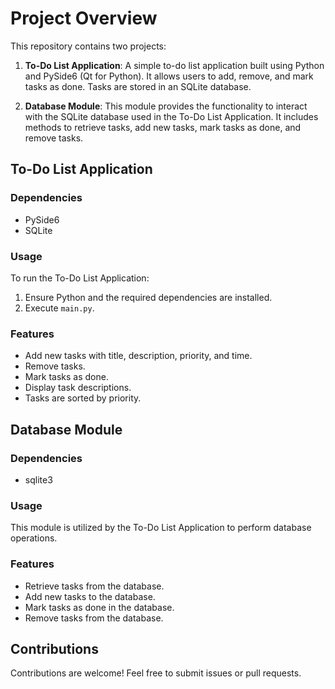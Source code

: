 # Project Overview

This repository contains two projects:

1. **To-Do List Application**: A simple to-do list application built using Python and PySide6 (Qt for Python). It allows users to add, remove, and mark tasks as done. Tasks are stored in an SQLite database.

2. **Database Module**: This module provides the functionality to interact with the SQLite database used in the To-Do List Application. It includes methods to retrieve tasks, add new tasks, mark tasks as done, and remove tasks.

## To-Do List Application

### Dependencies

- PySide6
- SQLite

### Usage

To run the To-Do List Application:

1. Ensure Python and the required dependencies are installed.
2. Execute `main.py`.

### Features

- Add new tasks with title, description, priority, and time.
- Remove tasks.
- Mark tasks as done.
- Display task descriptions.
- Tasks are sorted by priority.

## Database Module

### Dependencies

- sqlite3

### Usage

This module is utilized by the To-Do List Application to perform database operations.

### Features

- Retrieve tasks from the database.
- Add new tasks to the database.
- Mark tasks as done in the database.
- Remove tasks from the database.

## Contributions

Contributions are welcome! Feel free to submit issues or pull requests.

